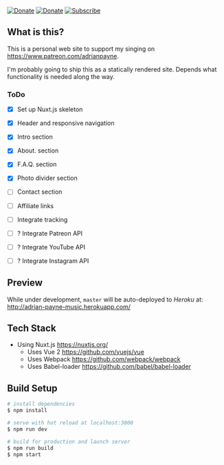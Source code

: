 [![Donate](https://img.shields.io/badge/Donate-Patreon-orange.svg)](https://www.patreon.com/bePatron?c=560812) [![Donate](https://img.shields.io/badge/Donate-PayPal-blue.svg)](https://paypal.me/paynepay) [![Subscribe](https://img.shields.io/badge/Subscribe-Youtube-red.svg)](https://www.youtube.com/watch?v=SGlx27Iu8xA)

## What is this?
This is a personal web site to support my singing on https://www.patreon.com/adrianpayne.

I'm probably going to ship this as a statically rendered site. Depends what functionality is needed along the way.

### ToDo
- [x] Set up Nuxt.js skeleton
- [x] Header and responsive navigation
- [x] Intro section
- [x] About. section
- [x] F.A.Q. section
- [x] Photo divider section
- [ ] Contact section
- [ ] Affiliate links
- [ ] Integrate tracking
- [ ] ? Integrate Patreon API
- [ ] ? Integrate YouTube API
- [ ] ? Integrate Instagram API


## Preview
 While under development, `master` will be auto-deployed to _Heroku_ at: http://adrian-payne-music.herokuapp.com/

## Tech Stack
- Using Nuxt.js https://nuxtjs.org/
  - Uses Vue 2 https://github.com/vuejs/vue
  - Uses Webpack https://github.com/webpack/webpack
  - Uses Babel-loader https://github.com/babel/babel-loader
  
## Build Setup

``` bash
# install dependencies
$ npm install

# serve with hot reload at localhost:3000
$ npm run dev

# build for production and launch server
$ npm run build
$ npm start
```
